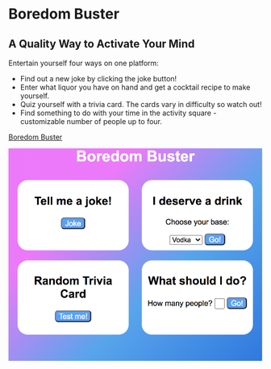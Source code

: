 # Boredom Buster

## A Quality Way to Activate Your Mind


Entertain yourself four ways on one platform:

- Find out a new joke by clicking the joke button!
- Enter what liquor you have on hand and get a cocktail recipe to make yourself.
- Quiz yourself with a trivia card. The cards vary in difficulty so watch out!
- Find something to do with your time in the activity square - customizable number of people up to four.

[Boredom Buster](https://ivybenson.github.io/boredom-buster/)

![Boredom Buster App](images/boredom-buster.png)
